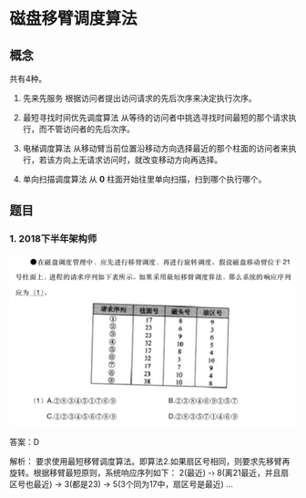 # 磁盘移臂调度算法

## 概念
共有4种。
1. 先来先服务
  根据访问者提出访问请求的先后次序来决定执行次序。

2. 最短寻找时间优先调度算法
  从等待的访问者中挑选寻找时间最短的那个请求执行，而不管访问者的先后次序。

3. 电梯调度算法
  从移动臂当前位置沿移动方向选择最近的那个柱面的访问者来执行，若该方向上无请求访问时，就改变移动方向再选择。

4. 单向扫描调度算法
  从 **0** 柱面开始往里单向扫描，扫到哪个执行哪个。

## 题目

### 1. 2018下半年架构师

![题目1](./imgs/hd_head_move_2018-1.jpg)

答案：D

解析： 要求使用最短移臂调度算法。即算法2.如果扇区号相同，则要求先移臂再旋转。根据移臂最短原则，系统响应序列如下：
  2(最近) -› 8(离21最近，并且扇区号也最近) -> 3(都是23) -> 5(3个同为17中，扇区号是最近) ...
